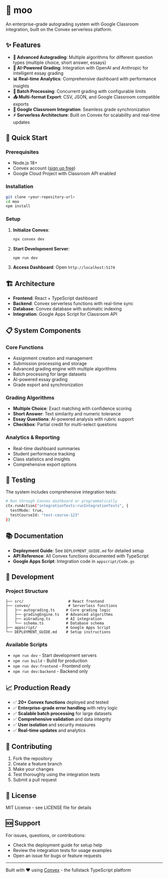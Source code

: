 # 🐄 moo

An enterprise-grade autograding system with Google Classroom integration, built on the Convex serverless platform.

## ✨ Features

- **🤖 Advanced Autograding**: Multiple algorithms for different question types (multiple choice, short answer, essays)
- **🧠 AI-Powered Grading**: Integration with OpenAI and Anthropic for intelligent essay grading
- **📊 Real-time Analytics**: Comprehensive dashboard with performance insights
- **🔄 Batch Processing**: Concurrent grading with configurable limits
- **📤 Multi-format Export**: CSV, JSON, and Google Classroom compatible exports
- **🎯 Google Classroom Integration**: Seamless grade synchronization
- **⚡ Serverless Architecture**: Built on Convex for scalability and real-time updates

## 🚀 Quick Start

### Prerequisites

- Node.js 18+
- Convex account ([sign up free](https://convex.dev))
- Google Cloud Project with Classroom API enabled

### Installation

```bash
git clone <your-repository-url>
cd moo
npm install
```

### Setup

1. **Initialize Convex**:
   ```bash
   npx convex dev
   ```

2. **Start Development Server**:
   ```bash
   npm run dev
   ```

3. **Access Dashboard**:
   Open `http://localhost:5174`

## 🏗️ Architecture

- **Frontend**: React + TypeScript dashboard
- **Backend**: Convex serverless functions with real-time sync
- **Database**: Convex database with automatic indexing
- **Integration**: Google Apps Script for Classroom API

## 📋 System Components

### Core Functions
- Assignment creation and management
- Submission processing and storage
- Advanced grading engine with multiple algorithms
- Batch processing for large datasets
- AI-powered essay grading
- Grade export and synchronization

### Grading Algorithms
- **Multiple Choice**: Exact matching with confidence scoring
- **Short Answer**: Text similarity and numeric tolerance
- **Essay Questions**: AI-powered analysis with rubric support
- **Checkbox**: Partial credit for multi-select questions

### Analytics & Reporting
- Real-time dashboard summaries
- Student performance tracking
- Class statistics and insights
- Comprehensive export options

## 🧪 Testing

The system includes comprehensive integration tests:

```bash
# Run through Convex dashboard or programmatically
ctx.runAction("integrationTests:runIntegrationTests", {
  testMode: true,
  testCourseId: "test-course-123"
})
```

## 📚 Documentation

- **Deployment Guide**: See `DEPLOYMENT_GUIDE.md` for detailed setup
- **API Reference**: All Convex functions documented with TypeScript
- **Google Apps Script**: Integration code in `appscript/Code.gs`

## 🔧 Development

### Project Structure
```
├── src/                    # React frontend
├── convex/                 # Serverless functions
│   ├── autograding.ts     # Core grading logic
│   ├── gradingEngine.ts   # Advanced algorithms
│   ├── aiGrading.ts       # AI integration
│   └── schema.ts          # Database schema
├── appscript/             # Google Apps Script
└── DEPLOYMENT_GUIDE.md    # Setup instructions
```

### Available Scripts
- `npm run dev` - Start development servers
- `npm run build` - Build for production
- `npm run dev:frontend` - Frontend only
- `npm run dev:backend` - Backend only

## 📈 Production Ready

- ✅ **20+ Convex functions** deployed and tested
- ✅ **Enterprise-grade error handling** with retry logic
- ✅ **Scalable batch processing** for large datasets
- ✅ **Comprehensive validation** and data integrity
- ✅ **User isolation** and security measures
- ✅ **Real-time updates** and analytics

## 🤝 Contributing

1. Fork the repository
2. Create a feature branch
3. Make your changes
4. Test thoroughly using the integration tests
5. Submit a pull request

## 📄 License

MIT License - see LICENSE file for details

## 🆘 Support

For issues, questions, or contributions:
- Check the deployment guide for setup help
- Review the integration tests for usage examples
- Open an issue for bugs or feature requests

---

Built with ❤️ using [Convex](https://convex.dev) - the fullstack TypeScript platform
